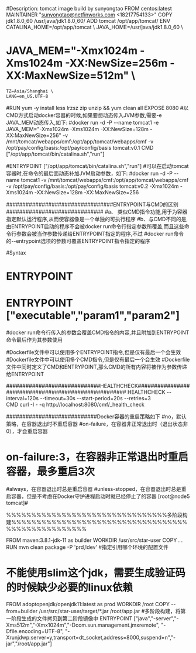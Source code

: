 #Description: tomcat image build by sunyongtao
FROM centos:latest
MAINTAINER "sunyongtao@netfinworks.com <18217754133>"
COPY jdk1.8.0_60  /usr/java/jdk1.8.0_60/
ADD tomcat  /opt/app/tomcat/ 
ENV CATALINA_HOME=/opt/app/tomcat \ 
    JAVA_HOME=/usr/java/jdk1.8.0_60 \ 
#    JAVA_MEM="-Xmx1024m -Xms1024m -XX:NewSize=256m -XX:MaxNewSize=512m" \
    TZ=Asia/Shanghai \ 
    LANG=en_US.UTF-8
#RUN yum -y install  less lrzsz zip  unzip && yum clean all
EXPOSE 8080
#以CMD方式启动docker容器的时候,如果要想动态传入JVM参数,需要-e JAVA_MEM动态传入,如下:
#docker run -d -P --name tomcat1  -e JAVA_MEM="-Xmx1024m -Xms1024m -XX:NewSize=128m -XX:MaxNewSize=256"  -v  /mnt/tomcat/webapps/cmf:/opt/app/tomcat/webapps/cmf -v /opt/pay/config/basis:/opt/pay/config/basis  tomcat:v0.1
CMD ["/opt/app/tomcat/bin/catalina.sh","run"]


#ENTRYPOINT ["/opt/app/tomcat/bin/catalina.sh","run"]
#可以在启动tomcat容器时,在命令的最后面动态补加JVM启动参数，如下:
#docker run -d -P --name tomcat1    -v  /mnt/tomcat/webapps/cmf:/opt/app/tomcat/webapps/cmf -v /opt/pay/config/basis:/opt/pay/config/basis tomcat:v0.2  -Xmx1024m -Xms1024m -XX:NewSize=128m -XX:MaxNewSize=256

#################################ENTRYPOINT与CMD的区别##############################
#a、 类似CMD指令功能,用于为容器指定默认运行程序,从而使容器像是一个单独的可执行程序
#b、与CMD不同的是,由ENTRYPOINT启动的程序不会被docker run命令行指定参数所覆盖,而且这些命令行参数会被当作参数传递给ENTRYPOINT指定的程序,不过
#docker run命令的--entrypoint选项的参数可覆盖ENTRYPOINT指令指定的程序

#Syntax
#  ENTRYPOINT <command>
#  ENTRYPOINT ["executable","param1","param2"]

#docker run命令行传入的参数会覆盖CMD指令的内容,并且附加到ENTRYPOINT命令最后作为其参数使用

#Dockerfile文件中可以使用多个ENTRYPOINT指令,但是仅有最后一个会生效
#Dockerfile文件中可以使用多个CMD指令,但是仅有最后一个会生效
#Dockerfile文件中同时定义了CMD和ENTRYPOINT,那么CMD的所有内容将被作为参数传递给ENTRYPOINT

#############################HEALTHCHECK#####################################################
HEALTHCHECK  --interval=120s --timeout=30s  --start-period=20s  --retries=3  \
   CMD curl -I - -q http://localhost:8080/cmf/_health_check



############################Docker容器的重启策略如下
#no，默认策略，在容器退出时不重启容器
#on-failure，在容器非正常退出时（退出状态非0），才会重启容器

#    on-failure:3，在容器非正常退出时重启容器，最多重启3次

#always，在容器退出时总是重启容器
#unless-stopped，在容器退出时总是重启容器，但是不考虑在Docker守护进程启动时就已经停止了的容器
[root@node5 tomcat]# 


%%%%%%%%%%%%%%%%%%%%%%%%%%%%%%%%多阶段构建%%%%%%%%%%%%%%%%%%%%%%%%%%%%%%%%%%%%%%%%%%%%%%%%%%%

FROM maven:3.8.1-jdk-11 as builder
WORKDIR /usr/src/star-user
COPY . .
RUN  mvn clean package -P 'prd,!dev'  #指定引用哪个环境的配置文件


# 不能使用slim这个jdk，需要生成验证码的时候缺少必要的linux依赖
FROM adoptopenjdk/openjdk11:latest as prod
WORKDIR /root
COPY --from=builder  /usr/src/star-user/target/*.jar /root/app.jar    #多阶段构建，将第一阶段生成的文件拷贝到第二阶段镜像中
ENTRYPOINT  ["java","-server","-Xms512m","-Xmx1024m","-Dcom.sun.management.jmxremote", "-Dfile.encoding=UTF-8", "-Xrunjdwp:server=y,transport=dt_socket,address=8000,suspend=n","-jar","/root/app.jar"]

